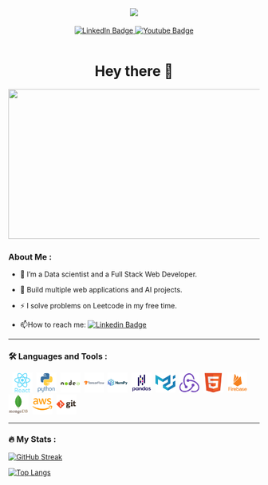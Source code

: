 <!-- ### Hi there 👋 -->

<!--
**mrbaloch555/mrbaloch555** is a ✨ _special_ ✨ repository because its `README.md` (this file) appears on your GitHub profile.

Here are some ideas to get you started:

- 🔭 I’m currently working on ...
- 🌱 I’m currently learning ...
- 👯 I’m looking to collaborate on ...
- 🤔 I’m looking for help with ...
- 💬 Ask me about ...
- 📫 How to reach me: ...
- 😄 Pronouns: ...
- ⚡ Fun fact: ...
-->
<!-- <div id="header" align="center">
  <img src="https://media.giphy.com/media/5iV4Op6eJsjBDxIXPi/giphy.gif" width="100"/>
</div> -->
<div id="header" align="center">
  <img src="https://media.giphy.com/media/M9gbBd9nbDrOTu1Mqx/giphy.gif" width="100"/>
</div>
<br />
<div id="badges" align="center">
  <a href="https://www.linkedin.com/in/durrah-khan-1a3660171">
    <img src="https://img.shields.io/badge/LinkedIn-blue?logo=linkedin&logoColor=white&style=for-the-badge" alt="LinkedIn Badge"/>
  </a>
  <a href="https://www.linkedin.com/in/durrah-khan-1a3660171">
    <img src="https://img.shields.io/badge/Twitter-blue?style=for-the-badge&logo=twitter&logoColor=white" alt="Youtube Badge"/>
  </a>
  <br />
  <img src="https://komarev.com/ghpvc/?username=mrbaloch555&style=flat-square&color=blue" alt=""/>
  <h1>
  Hey there 👋
</h1>
</div>
<div>
<div align="center">
  <img src="https://media.giphy.com/media/L1R1tvI9svkIWwpVYr/giphy.gif" width="800" height="300"/>
  <br />
</div>
</div>

### About Me :
- :telescope: I’m a Data scientist and a Full Stack Web Developer.

- :seedling: Build multiple web applications and AI projects.

- :zap: I solve problems on Leetcode in my free time.

- :mailbox:How to reach me: [![Linkedin Badge](https://img.shields.io/badge/-Mr.Baloch-blue?style=flat&logo=Linkedin&logoColor=white)](https://www.linkedin.com/in/durrah-khan-1a3660171/)

---

### :hammer_and_wrench: Languages and Tools :

<div align="center>
  <img src="https://github.com/devicons/devicon/blob/master/icons/javascript/javascript-original.svg" title="JavaScript" alt="JavaScript" width="40" height="40"/>&nbsp;
    <img src="https://github.com/devicons/devicon/blob/master/icons/react/react-original-wordmark.svg" title="React" alt="React" width="40" height="40"/>&nbsp;
  <img src="https://github.com/devicons/devicon/blob/master/icons/python/python-original-wordmark.svg" title="Python" alt="Python" width="40" height="40"/>&nbsp;
  <img src="https://github.com/devicons/devicon/blob/master/icons/nodejs/nodejs-original-wordmark.svg" title="Nodejs" alt="Nodejs" width="40" height="40"/>&nbsp;
  <img src="https://github.com/devicons/devicon/blob/master/icons/tensorflow/tensorflow-original-wordmark.svg" title="Tensorflow" alt="Tensorflow" width="40" height="40"/>&nbsp;
  <img src="https://github.com/devicons/devicon/blob/master/icons/numpy/numpy-original-wordmark.svg" title="Numpy" alt="Numpy" width="40" height="40"/>&nbsp;
   <img src="https://github.com/devicons/devicon/blob/master/icons/pandas/pandas-original-wordmark.svg" title="Pandas" alt="Pandas" width="40" height="40"/>&nbsp;
  <img src="https://github.com/devicons/devicon/blob/master/icons/materialui/materialui-original.svg" title="Material UI" alt="Material UI" width="40" height="40"/>&nbsp;
  <img src="https://github.com/devicons/devicon/blob/master/icons/redux/redux-original.svg" title="Redux" alt="Redux " width="40" height="40"/>&nbsp;
  <img src="https://github.com/devicons/devicon/blob/master/icons/html5/html5-original.svg" title="HTML5" alt="HTML" width="40" height="40"/>&nbsp;
  <img src="https://github.com/devicons/devicon/blob/master/icons/firebase/firebase-plain-wordmark.svg" title="Firebase" alt="Firebase" width="40" height="40"/>&nbsp;
  <img src="https://github.com/devicons/devicon/blob/master/icons/mongodb/mongodb-original-wordmark.svg" title="MongoDB"  alt="MongoDB" width="40" height="40"/>&nbsp;
  <img src="https://github.com/devicons/devicon/blob/master/icons/amazonwebservices/amazonwebservices-plain-wordmark.svg" title="AWS" alt="AWS" width="40" height="40"/>&nbsp;
  <img src="https://github.com/devicons/devicon/blob/master/icons/git/git-original-wordmark.svg" title="Git" **alt="Git" width="40" height="40"/>
</div>
                                                                                                                                               
---

### :fire: My Stats :
                                                                                                                                               
[![GitHub Streak](http://github-readme-streak-stats.herokuapp.com?user=mrbaloch555&theme=dark&date_format=M%20j%5B%2C%20Y%5D)](https://git.io/streak-stats)                                                                                                                                            

[![Top Langs](https://github-readme-stats.vercel.app/api/top-langs/?username=mrbaloch555)](https://github.com/anuraghazra/github-readme-stats)                                                                                                                                               
                                                                                                                                               
